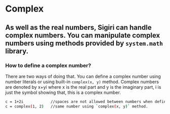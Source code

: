 # Complex
As well as the real numbers, Sigiri can handle complex numbers. You can manipulate complex numbers using methods provided by `system.math` library.
--------------------
### How to define a complex number?
There are two ways of doing that. You can define a complex number using number literals or using built-in `complex(x, y)` method. 
Complex numbers are denoted by x+yi where x is the real part and y is the imaginary part, i is just the symbol showing that, this is a complex number.
```sh
c = 1+2i			//spaces are not allowed between numbers when defining complex numbers.
c = complex(1, 2)	//same number using `complex(x, y)` method.
```
